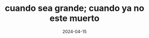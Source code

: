 ---
date: 2024-04-15
title: cuando sea grande; cuando ya no este muerto
alt: A photo of multiple empty bodies of what appear to be ATMs. All electronics have been removed, and the bodies lie standing next to eachother in the corner of a yellow room.
---